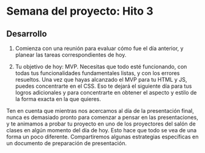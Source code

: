 ﻿# Semana del proyecto: Hito 3

## Desarrollo

1. Comienza con una reunión para evaluar cómo fue el día anterior, y planear las tareas correspondientes de hoy.

1. Tu objetivo de hoy: MVP. Necesitas que todo esté funcionando, con todas tus funcionalidades fundamentales listas, y con los errores resueltos. Una vez que hayas alcanzado el MVP para tu HTML y JS, puedes concentrarte en el CSS. Eso te dejará el siguiente día para tus logros adicionales y para concentrarte en obtener el aspecto y estilo de la forma exacta en la que quieres.

Ten en cuenta que mientras nos acercamos al día de la presentación final, nunca es demasiado pronto para comenzar a pensar en las presentaciones, y te animamos a probar tu proyecto en uno de los proyectores del salón de clases en algún momento del día de hoy. Esto hace que todo se vea de una forma un poco diferente. Compartiremos algunas estrategias específicas en un documento de preparación de presentación.
